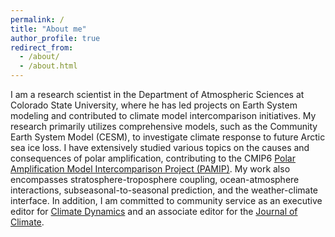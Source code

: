 ```yaml
---
permalink: /
title: "About me"
author_profile: true
redirect_from: 
  - /about/
  - /about.html
---
```


I am a research scientist in the Department of Atmospheric Sciences at Colorado State University, where he has led projects on Earth System modeling and contributed to climate model intercomparison initiatives. My research primarily utilizes comprehensive models, such as the Community Earth System Model (CESM), to investigate climate response to future Arctic sea ice loss. I have extensively studied various topics on the causes and consequences of polar amplification, contributing to the CMIP6 [Polar Amplification Model Intercomparison Project (PAMIP)](https://www.cesm.ucar.edu/projects/cmip6/pamip). My work also encompasses stratosphere-troposphere coupling, ocean-atmosphere interactions, subseasonal-to-seasonal prediction, and the weather-climate interface. In addition, I am committed to community service as an executive editor for [Climate Dynamics](https://link.springer.com/journal/382) and an associate editor for the [Journal of Climate](https://www.ametsoc.org/index.cfm/ams/publications/journals/journal-of-climate/).
